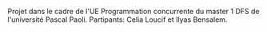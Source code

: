 Projet dans le cadre de l'UE Programmation concurrente du master 1 DFS de l'université Pascal Paoli.
Partipants: Celia Loucif et Ilyas Bensalem.
